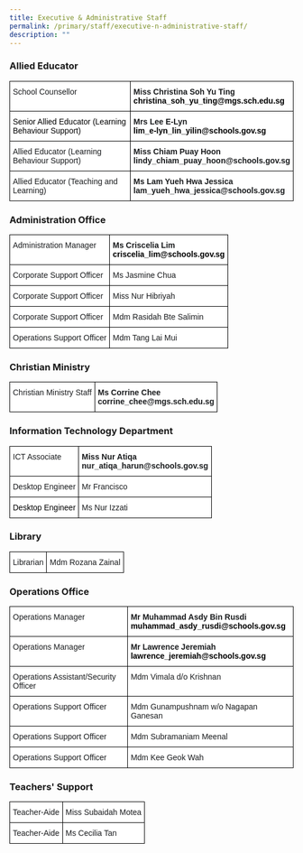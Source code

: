 ```yaml
---
title: Executive & Administrative Staff
permalink: /primary/staff/executive-n-administrative-staff/
description: ""
---
```

### Allied Educator

<style type="text/css">
.tg  {border-collapse:collapse;border-spacing:0;}
.tg td{border-color:black;border-style:solid;border-width:1px;font-family:Arial, sans-serif;font-size:14px;
  overflow:hidden;padding:10px 5px;word-break:normal;}
.tg th{border-color:black;border-style:solid;border-width:1px;font-family:Arial, sans-serif;font-size:14px;
  font-weight:normal;overflow:hidden;padding:10px 5px;word-break:normal;}
.tg .tg-zvks{background-color:#FFF;color:#1A1C1E;text-align:left;vertical-align:top}
.tg .tg-pv77{background-color:#FFF;color:#1A1C1E;font-weight:bold;text-align:left;vertical-align:top}
</style>
<table class="tg">
<thead>
  <tr>
    <th class="tg-zvks">School Counsellor</th>
    <th class="tg-pv77">Miss Christina Soh Yu Ting<br><span style="color:#000">christina_soh_yu_ting@mgs.sch.edu.sg</span></th>
  </tr>
</thead>
<tbody>
  <tr>
    <td class="tg-zvks"><span style="color:#000">Senior Allied Educator (Learning Behaviour Support)</span><br></td>
    <td class="tg-pv77">Mrs Lee E-Lyn<br><span style="color:#000">lim_e-lyn_lin_yilin@schools.gov.sg</span></td>
  </tr>
  <tr>
    <td class="tg-zvks">Allied Educator (Learning Behaviour Support)</td>
    <td class="tg-pv77">Miss Chiam Puay Hoon <br>lindy_chiam_puay_hoon@schools.gov.sg</td>
  </tr>
  <tr>
    <td class="tg-zvks">Allied Educator (Teaching and Learning)</td>
    <td class="tg-pv77">Ms Lam Yueh Hwa Jessica <br>lam_yueh_hwa_jessica@schools.gov.sg</td>
  </tr>
</tbody>
</table>

### Administration Office

<style type="text/css">
.tg  {border-collapse:collapse;border-spacing:0;}
.tg td{border-color:black;border-style:solid;border-width:1px;font-family:Arial, sans-serif;font-size:14px;
  overflow:hidden;padding:10px 5px;word-break:normal;}
.tg th{border-color:black;border-style:solid;border-width:1px;font-family:Arial, sans-serif;font-size:14px;
  font-weight:normal;overflow:hidden;padding:10px 5px;word-break:normal;}
.tg .tg-zvks{background-color:#FFF;color:#1A1C1E;text-align:left;vertical-align:top}
.tg .tg-pv77{background-color:#FFF;color:#1A1C1E;font-weight:bold;text-align:left;vertical-align:top}
</style>
<table class="tg">
<thead>
  <tr>
    <th class="tg-zvks">Administration Manager</th>
    <th class="tg-pv77"><span style="font-weight:bold">Ms Criscelia Lim</span><br><span style="color:#000">criscelia_lim@schools.gov.sg</span><br></th>
  </tr>
</thead>
<tbody>
  <tr>
    <td class="tg-zvks">Corporate Support Officer</td>
    <td class="tg-zvks">Ms Jasmine Chua<br></td>
  </tr>
  <tr>
    <td class="tg-zvks">Corporate Support Officer</td>
    <td class="tg-zvks">Miss Nur Hibriyah</td>
  </tr>
  <tr>
    <td class="tg-zvks">Corporate Support Officer</td>
    <td class="tg-zvks">Mdm Rasidah Bte Salimin</td>
  </tr>
  <tr>
    <td class="tg-zvks">Operations Support Officer</td>
    <td class="tg-zvks">Mdm Tang Lai Mui</td>
  </tr>
</tbody>
</table>

### Christian Ministry

<style type="text/css">
.tg  {border-collapse:collapse;border-spacing:0;}
.tg td{border-color:black;border-style:solid;border-width:1px;font-family:Arial, sans-serif;font-size:14px;
  overflow:hidden;padding:10px 5px;word-break:normal;}
.tg th{border-color:black;border-style:solid;border-width:1px;font-family:Arial, sans-serif;font-size:14px;
  font-weight:normal;overflow:hidden;padding:10px 5px;word-break:normal;}
.tg .tg-zvks{background-color:#FFF;color:#1A1C1E;text-align:left;vertical-align:top}
.tg .tg-pv77{background-color:#FFF;color:#1A1C1E;font-weight:bold;text-align:left;vertical-align:top}
</style>
<table class="tg">
<thead>
  <tr>
    <td class="tg-zvks">Christian Ministry Staff</td>
    <td class="tg-pv77">Ms Corrine Chee<br>corrine_chee@mgs.sch.edu.sg </td>
  </tr>
</thead>
</table>

### Information Technology Department

<style type="text/css">
.tg  {border-collapse:collapse;border-spacing:0;}
.tg td{border-color:black;border-style:solid;border-width:1px;font-family:Arial, sans-serif;font-size:14px;
  overflow:hidden;padding:10px 5px;word-break:normal;}
.tg th{border-color:black;border-style:solid;border-width:1px;font-family:Arial, sans-serif;font-size:14px;
  font-weight:normal;overflow:hidden;padding:10px 5px;word-break:normal;}
.tg .tg-zvks{background-color:#FFF;color:#1A1C1E;text-align:left;vertical-align:top}
.tg .tg-pv77{background-color:#FFF;color:#1A1C1E;font-weight:bold;text-align:left;vertical-align:top}
</style>
<table class="tg">
<thead>
  <tr>
    <th class="tg-zvks">ICT Associate</th>
    <th class="tg-pv77">Miss Nur Atiqa<br>nur_atiqa_harun@schools.gov.sg</th>
  </tr>
</thead>
<tbody>
  <tr>
    <td class="tg-zvks">Desktop Engineer</td>
    <td class="tg-zvks">Mr Francisco</td>
  </tr>
  <tr>
    <td class="tg-zvks"><span style="color:#000">Desktop Engineer</span><br></td>
    <td class="tg-zvks">Ms Nur Izzati</td>
  </tr>
</tbody>
</table>

### Library

<style type="text/css">
.tg  {border-collapse:collapse;border-spacing:0;}
.tg td{border-color:black;border-style:solid;border-width:1px;font-family:Arial, sans-serif;font-size:14px;
  overflow:hidden;padding:10px 5px;word-break:normal;}
.tg th{border-color:black;border-style:solid;border-width:1px;font-family:Arial, sans-serif;font-size:14px;
  font-weight:normal;overflow:hidden;padding:10px 5px;word-break:normal;}
.tg .tg-zvks{background-color:#FFF;color:#1A1C1E;text-align:left;vertical-align:top}
</style>
<table class="tg">
<thead>
  <tr>
    <td class="tg-zvks">Librarian</td>
    <td class="tg-zvks">Mdm Rozana Zainal</td>
  </tr>
</thead>
</table>

### Operations Office

<style type="text/css">
.tg  {border-collapse:collapse;border-spacing:0;}
.tg td{border-color:black;border-style:solid;border-width:1px;font-family:Arial, sans-serif;font-size:14px;
  overflow:hidden;padding:10px 5px;word-break:normal;}
.tg th{border-color:black;border-style:solid;border-width:1px;font-family:Arial, sans-serif;font-size:14px;
  font-weight:normal;overflow:hidden;padding:10px 5px;word-break:normal;}
.tg .tg-zvks{background-color:#FFF;color:#1A1C1E;text-align:left;vertical-align:top}
.tg .tg-pv77{background-color:#FFF;color:#1A1C1E;font-weight:bold;text-align:left;vertical-align:top}
</style>
<table class="tg">
<thead>
  <tr>
    <th class="tg-zvks">Operations Manager</th>
    <th class="tg-pv77"><span style="font-weight:bold">Mr Muhammad Asdy Bin Rusdi</span> <br><span style="color:#000">muhammad_asdy_rusdi@schools.gov.sg</span><br></th>
  </tr>
</thead>
<tbody>
  <tr>
    <td class="tg-zvks">Operations Manager</td>
    <td class="tg-pv77"><span style="font-weight:bold">Mr Lawrence Jeremiah</span><br><span style="color:#000">lawrence_jeremiah@schools.gov.sg</span><br></td>
  </tr>
  <tr>
    <td class="tg-zvks">Operations Assistant/Security Officer</td>
    <td class="tg-zvks">Mdm Vimala d/o Krishnan</td>
  </tr>
  <tr>
    <td class="tg-zvks">Operations Support Officer</td>
    <td class="tg-zvks">Mdm Gunampushnam w/o Nagapan Ganesan</td>
  </tr>
  <tr>
    <td class="tg-zvks">Operations Support Officer</td>
    <td class="tg-zvks">Mdm Subramaniam Meenal</td>
  </tr>
  <tr>
    <td class="tg-zvks">Operations Support Officer</td>
    <td class="tg-zvks">Mdm Kee Geok Wah</td>
  </tr>
</tbody>
</table>

### Teachers' Support

<style type="text/css">
.tg  {border-collapse:collapse;border-spacing:0;}
.tg td{border-color:black;border-style:solid;border-width:1px;font-family:Arial, sans-serif;font-size:14px;
  overflow:hidden;padding:10px 5px;word-break:normal;}
.tg th{border-color:black;border-style:solid;border-width:1px;font-family:Arial, sans-serif;font-size:14px;
  font-weight:normal;overflow:hidden;padding:10px 5px;word-break:normal;}
.tg .tg-zvks{background-color:#FFF;color:#1A1C1E;text-align:left;vertical-align:top}
</style>
<table class="tg">
<thead>
  <tr>
    <th class="tg-zvks">Teacher-Aide</th>
    <th class="tg-zvks">Miss Subaidah Motea</th>
  </tr>
</thead>
<tbody>
  <tr>
    <td class="tg-zvks">Teacher-Aide</td>
    <td class="tg-zvks">Ms Cecilia Tan</td>
  </tr>
</tbody>
</table>